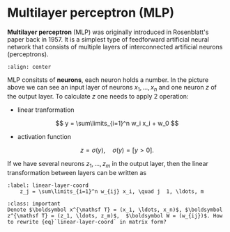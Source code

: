 <!-- #region -->
# Multilayer perceptron (MLP)

**Multilayer perceptron** (MLP) was originally introduced in Rosenblatt's paper back in 1957. It is a simplest type of feedforward artificial neural network that consists of multiple layers of interconnected artificial neurons (perceptrons).

```{figure} https://miro.medium.com/v2/resize:fit:1400/1*ofVdu6L3BDbHyt1Ro8w07Q.png
:align: center
```

MLP consitsts of **neurons**, each neuron holds a number. In the picture above we can see an input layer of neurons $x_1, \ldots, x_n$ and one neuron $z$ of the output layer. To calculate $z$ one needs to apply $2$ operation:


* linear tranformation

$$
    y = \sum\limits_{i=1}^n w_i x_i + w_0 
$$

* activation function 

$$
    z = \sigma(y), \quad \sigma(y) = [y > 0].
$$

If we have several neurons $z_1, \ldots, z_m$ in the output layer, then the linear transformation between layers can be written as

```{math}
:label: linear-layer-coord
    z_j = \sum\limits_{i=1}^n w_{ij} x_i, \quad j  1, \ldots, m
```

```{admonition} Question
:class: important
Denote $\boldsymbol x^{\mathsf T} = (x_1, \ldots, x_n)$, $\boldsymbol z^{\mathsf T} = (z_1, \ldots, z_m)$,  $\boldsymbol W = (w_{ij})$. How to rewrite {eq}`linear-layer-coord` in matrix form?
```
<!-- #endregion -->
